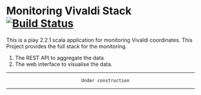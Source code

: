 Monitoring Vivaldi Stack [![Build Status](https://travis-ci.org/callicles/VivaldiMonitoringPlay.png?branch=master)](https://travis-ci.org/callicles/VivaldiMonitoringPlay)
=====================================

This is a play 2.2.1 scala application for monitoring Vivaldi coordinates. This Project provides the full stack for the monitoring.

1. The REST API to aggregate the data
2. The web interface to visualise the data.

-------------------------------------------------------------------------------
                                Under construction
-------------------------------------------------------------------------------